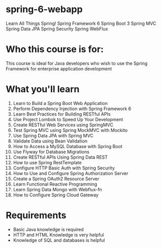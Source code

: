 # spring-6-webapp
Learn All Things Spring! 
Spring Framework 6
Spring Boot 3
Spring MVC
Spring Data JPA
Spring Security
Spring WebFlux

# Who this course is for:
This course is ideal for Java developers who wish to use the Spring Framework for enterprise application development

# What you'll learn
1. Learn to Build a Spring Boot Web Application
2. Perform Dependency Injection with Spring Framework 6
3. Learn Best Practices for Building RESTful APIs
4. Use Project Lombok to Speed Up Your Development
5. Create RESTful Web Services using SpringMVC
6. Test Spring MVC using Spring MockMVC with Mockito
7. Use Spring Data JPA with Spring MVC
8. Validate Data using Bean Validation
9. How to Access a MySQL Database with Spring Boot
10. Use Flyway for Database Migrations
11. Create RESTful APIs Using Spring Data REST
12. How to use Spring RestTemplate
13. Configure HTTP Basic Auth with Spring Security
14. How to Use and Configure Spring Authorization Server
15. Create a Spring OAuth2 Resource Server
16. Learn Functional Reactive Programming
17. Learn Spring Data Mongo with Webflux-fn
18. How to Configure Spring Cloud Gateway
# Requirements
- Basic Java knowledge is required
- HTTP and HTML Knowledge is very helpful
- Knowledge of SQL and databases is helpful
